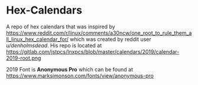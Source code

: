 # Hex-Calendars

A repo of hex calendars that was inspired by https://www.reddit.com/r/linux/comments/a30ncw/one_root_to_rule_them_all_linux_hex_calendar_for/ 
which was created by reddit user *u/denholmsdead*. 
His repo is located at https://gitlab.com/jstpcs/lnxpcs/blob/master/calendars/2019/calendar-2019-root.png


2019 Font is **Anonymous Pro** which can be found at https://www.marksimonson.com/fonts/view/anonymous-pro
